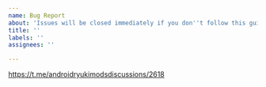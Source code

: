 ```yaml
---
name: Bug Report
about: 'Issues will be closed immediately if you don''t follow this guide bellow:'
title: ''
labels: ''
assignees: ''

---
```


https://t.me/androidryukimodsdiscussions/2618
